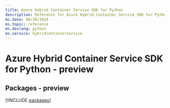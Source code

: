 ```yaml
---
title: Azure Hybrid Container Service SDK for Python
description: Reference for Azure Hybrid Container Service SDK for Python
ms.date: 08/30/2024
ms.topic: reference
ms.devlang: python
ms.service: hybridcontainerservice
---
```

# Azure Hybrid Container Service SDK for Python - preview
## Packages - preview
[!INCLUDE [packages](hybrid-container-service-index.md)]
